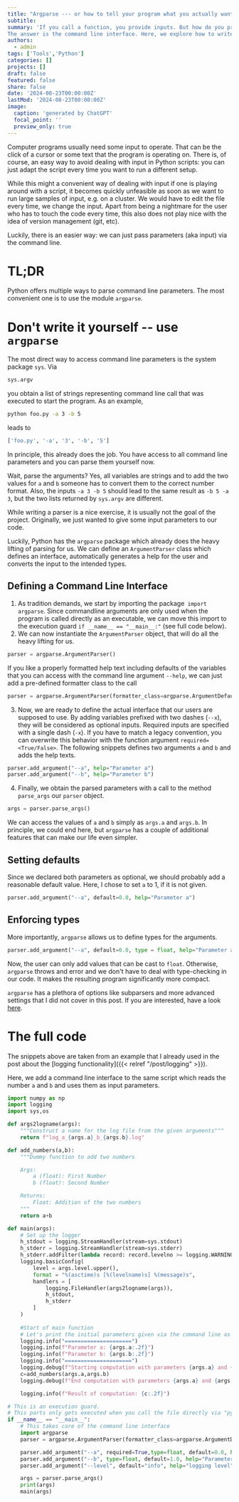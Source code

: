 ```yaml
---
title: "Argparse --- or how to tell your program what you actually want"
subtitle: 
summary: 'If you call a function, you provide inputs. But how do you provide inputs to a whole computer program?
The answer is the command line interface. Here, we explore how to write a simple command line interface in Python.'
authors:
  - admin
tags: ['Tools','Python']
categories: []
projects: []
draft: false
featured: false
share: false
date: '2024-08-23T00:00:00Z'
lastMod: '2024-08-23T00:00:00Z'
image:
  caption: 'generated by ChatGPT'
  focal_point: ''
  preview_only: true
---  
```

Computer programs usually need some input to operate. 
That can be the click of a cursor or some text that the program is operating on.
There is, of course, an easy way to avoid dealing with input in Python scripts: you can just adapt the script every time you want to run a different setup. 

While this might a convenient way of dealing with input if one is playing around with a script, it becomes quickly unfeasible as soon as we want to run large samples of input, e.g. on a cluster.
We would have to edit the file every time, we change the input.
Apart from being a nightmare for the user who has to touch the code every time, this also does not play nice with the idea of version management (git, etc).

Luckily, there is an easier way: we can just pass parameters (aka input) via the command line.

# TL;DR
Python offers multiple ways to parse command line parameters. 
The most convenient one is to use the module `argparse`.

# Don't write it yourself -- use `argparse`
The most direct way to access command line parameters is the system package `sys`.
Via 
```python
sys.argv
```
you obtain a list of strings representing command line call that was executed to start the program.
As an example,
```bash
python foo.py -a 3 -b 5
```
leads to 
```python
['foo.py', '-a', '3', '-b', '5']
```
In principle, this already does the job.
You have access to all command line parameters and you can parse them yourself now.

Wait, parse the arguments?
Yes, all variables are strings and to add the two values for `a` and `b` someone has to convert them to the correct number format.
Also, the inputs `-a 3 -b 5` should lead to the same result as `-b 5 -a 3`, but the two lists returned by `sys.argv` are different.

While writing a parser is a nice exercise, it is usually not the goal of the project. 
Originally, we just wanted to give some input parameters to our code.

Luckily, Python has the `argparse` package which already does the heavy lifting of parsing for us.
We can define an `ArgumentParser` class which defines an interface, automatically generates a help for the user and converts the input to the intended types.

## Defining a Command Line Interface
1. As tradition demands, we start by importing the package` import argparse`. 
Since commandline arguments are only used when the program is called directly as an executable, we can move this import to the execution guard `if __name__ == "__main__:"` (see full code below).
2. We can now instantiate the `ArgumentParser` object, that will do all the heavy lifting for us.
```python
parser = argparse.ArgumentParser()
```
If you like a properly formatted help text including defaults of the variables that you can access with the command line argument `--help`, we can just add a pre-defined formatter class to the call
```python
parser = argparse.ArgumentParser(formatter_class=argparse.ArgumentDefaultsHelpFormatter)
```
3. Now, we are ready to define the actual interface that our users are supposed to use.
By adding variables prefixed with two dashes (`--x`), they will be considered as optional inputs.
Required inputs are specified with a single dash (`-x`).
If you have to match a legacy convention, you can overwrite this behavior with the function argument `required=<True/False>`.
The following snippets defines two arguments `a` and `b` and adds the help texts.
```python
parser.add_argument("--a", help="Parameter a")
parser.add_argument("--b", help="Parameter b")
```
4. Finally, we obtain the parsed parameters with a call to the method `parse_args` our `parser` object.
```python
args = parser.parse_args()
```

We can access the values of `a` and `b` simply as `args.a` and `args.b`.
In principle, we could end here, but `argparse` has a couple of additional features that can make our life even simpler.

## Setting defaults
Since we declared both parameters as optional, we should probably add a reasonable default value.
Here, I chose to set `a` to 1, if it is not given.
```python
parser.add_argument("--a", default=0.0, help="Parameter a")
```

## Enforcing types
More importantly, `argparse` allows us to define types for the arguments.
```python
parser.add_argument("--a", default=0.0, type = float, help="Parameter a")
```
Now, the user can only add values that can be cast to `float`.
Otherwise, `argparse` throws and error and we don't have to deal with type-checking in our code.
It makes the resulting program significantly more compact.

`argparse` has a plethora of options like subparsers and more advanced settings that I did not cover in this post.
If you are interested, have a look [here](https://docs.python.org/3/library/argparse.html).

# The full code
The snippets above are taken from an example that I already used in the post about the [logging functionality]({{< relref "/post/logging" >}}).

Here, we add a command line interface to the same script which reads the number `a` and `b` and uses them as input parameters.

```python
import numpy as np
import logging
import sys,os

def args2logname(args):
    """Construct a name for the log file from the given arguments"""
    return f"log_a_{args.a}_b_{args.b}.log"

def add_numbers(a,b):
    """Dummy function to add two numbers

    Args:
        a (float): First Number
        b (float): Second Number

    Returns:
        Float: Addition of the two numbers
    """
    return a+b

def main(args):
    # Set up the logger
    h_stdout = logging.StreamHandler(stream=sys.stdout)
    h_stderr = logging.StreamHandler(stream=sys.stderr)
    h_stderr.addFilter(lambda record: record.levelno >= logging.WARNING)
    logging.basicConfig(
        level = args.level.upper(),
        format = "%(asctime)s [%(levelname)s] %(message)s",
        handlers = [
            logging.FileHandler(args2logname(args)),
            h_stdout,
            h_stderr
        ]
    )
    
    #Start of main function
    # Let's print the initial parameters given via the command line as INFO level
    logging.info("=====================")
    logging.info(f"Parameter a: {args.a:.2f}")
    logging.info(f"Parameter b: {args.b:.2f}")
    logging.info("=====================")
    logging.debug(f"Starting computation with parameters {args.a} and {args.b}")
    c=add_numbers(args.a,args.b)
    logging.debug(f"End computation with parameters {args.a} and {args.b}")

    logging.info(f"Result of computation: {c:.2f}")

# This is an execution guard.
# This parts only gets executed when you call the file directly via "python <....>" 
if __name__ == "__main__":
    # This takes care of the command line interface
    import argparse
    parser = argparse.ArgumentParser(formatter_class=argparse.ArgumentDefaultsHelpFormatter)

    parser.add_argument("--a", required=True,type=float, default=0.0, help="Parameter a")
    parser.add_argument("--b", type=float, default=1.0, help="Parameter b")
    parser.add_argument("--level", default="info", help="logging level")

    args = parser.parse_args()
    print(args)
    main(args)
```